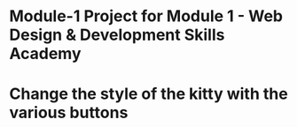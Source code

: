 # Module-1 Project for Module 1 - Web Design &amp; Development Skills Academy
# Change the style of the kitty with the various buttons
